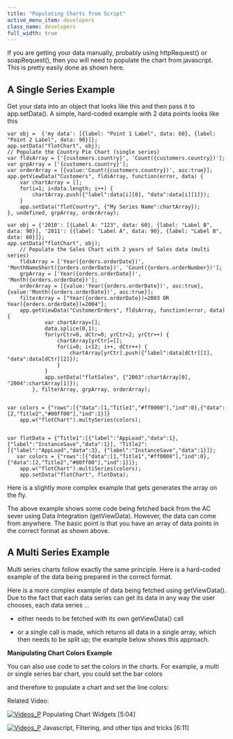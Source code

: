 ```yaml
---
title: "Populating Charts from Script"
active_menu_item: developers
class_name: developers
full_width: true
---
```



If you are getting your data manually, probably using httpRequest() or soapRequest(), then you will need to populate the chart from javascript. This is pretty easily done as shown here.

## A Single Series Example

Get your data into an object that looks like this and then pass it to app.setData(). A simple, hard-coded example with 2 data points looks like this

    var obj =  {'my data': [{label: "Point 1 Label", data: 60}, {label: "Point 2 Label", data: 90}]};
    app.setData("flotChart", obj);
    // Populate the Country Pie Chart (single series)
    var fldsArray = ['{customers.country}', 'Count({customers.country})'];
    var grpArray = ['{customers.country}'];
    var orderArray = [{value:'Count({customers.country})', asc:true}];
    app.getViewData("Customers", fldsArray, function(error, data) {
        var chartArray = [];
        for(i=1; i<data.length; i++) {
            chartArray.push({"label":data[i][0], "data":data[i][1]});
        }
        app.setData("flotCountry", {"My Series Name":chartArray});
    }, undefined, grpArray, orderArray);   
     
    var obj = {'2010': [{Label A: "123", data: 60}, {label: "Label B", data: 90}], '2011': [{label: "Label A", data: 90}, {label: "Label B", data: 60}]};
    app.setData("flotChart", obj);
        // Populate the Sales Chart with 2 years of Sales data (multi series)
        fldsArray = ['Year({orders.orderDate})', 'MonthNameShort({orders.orderDate})', 'Count({orders.orderNumber})'];
        grpArray = ['Year({orders.orderDate})', 'Month({orders.orderDate})'];
        orderArray = [{value:'Year({orders.orderDate})', asc:true},{value:'Month({orders.orderDate})', asc:true}];
        filterArray = ["Year({orders.orderDate})=2003 OR Year({orders.orderDate})=2004"];
        app.getViewData("CustomerOrders", fldsArray, function(error, data) {
                var chartArray=[];
                data.splice(0,1);
                for(yrCtr=0, dCtr=0; yrCtr<2; yrCtr++) {
                    chartArray[yrCtr]=[];
                    for(i=0; i<12; i++, dCtr++) {
                        chartArray[yrCtr].push({"label":data[dCtr][1], "data":data[dCtr][2]});
                    }
                }
                app.setData("flotSales", {"2003":chartArray[0], "2004":chartArray[1]});
            }, filterArray, grpArray, orderArray);
     
     
    var colors = {"rows":[{"data":[1,"Title1","#ff0000"],"ind":0},{"data":[2,"Title2","#00ff00"],"ind":1}]}
        app.w("flotChart").multySeries(colors);
     
     
    var flotData = {"Title1":[{"label":"AppLoad","data":1},{"label":"InstanceSave","data":1}], "Title2":[{"label":"AppLoad","data":3}, {"label":"InstanceSave","data":1}]};
       var colors = {"rows":[{"data":[1,"Title1","#ff0000"],"ind":0},{"data":[2,"Title2","#00ff00"],"ind":1}]};
        app.w("flotChart").multiSeries(colors);
        app.setData("flotChart", flotData);
     
   

Here is a slightly more complex example that gets generates the array on the fly.

The above example shows some code being fetched back from the AC sever using Data Integration (getViewData). However, the data can come from anywhere. The basic point is that you have an array of data points in the correct format as shown above.

## A Multi Series Example

Multi series charts follow exactly the same principle. Here is a hard-coded example of the data being prepared in the correct format.

Here is a more complex example of data being fetched using getViewData(). Due to the fact that each data series can get its data in any way the user chooses, each data series ...

 - either needs to be fetched with its own getViewData() call

 - or a single call is made, which returns all data in a single array, which then needs to be split up; the example below shows this approach.

**Manipulating Chart Colors Example**

You can also use code to set the colors in the charts. For example, a multi or single series bar chart, you could set the bar colors

and therefore to populate a chart and set the line colors:

Related Video:

[![Videos\_P](/img/docs/videos_p.png)](http://www.youtube.com/v/4FXN_AsiiMs?autoplay=1&hd=1&fs=1&showsearch=0&rel=0&) Populating Chart Widgets [5:04]

[![Videos\_P](/img/docs/videos_p.png)](http://www.youtube.com/v/rKbMmF7kcXs?autoplay=1&hd=1&fs=1&showsearch=0&rel=0&) Javascript, Filtering, and other tips and tricks [6:11]

